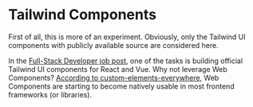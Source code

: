 # Tailwind Components

First of all, this is more of an experiment. Obviously, only the Tailwind UI components with publicly available source are considered here.

In the [Full-Stack Developer job post](https://jobs.tailwindui.com/full-stack-developer), one of the tasks is building official Tailwind UI components for React and Vue. Why not leverage Web Components? [According to custom-elements-everywhere](https://custom-elements-everywhere.com/), Web Components are starting to become natively usable in most frontend frameworks (or libraries).